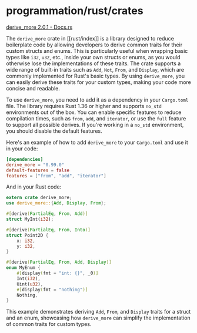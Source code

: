 # programmation/rust/crates

[derive_more 2.0.1 - Docs.rs](https://docs.rs/crate/derive_more/latest)

The `derive_more` crate in [[rust/index]] is a library designed to reduce boilerplate code by allowing developers to derive common traits for their custom structs and enums. This is particularly useful when wrapping basic types like `i32`, `u32`, etc., inside your own
structs or enums, as you would otherwise lose the implementations of these traits. The crate supports a wide range of built-in traits such as `Add`, `Not`, `From`, and `Display`, which are commonly implemented for Rust's basic types. By using `derive_more`, you can easily derive these traits for your custom types, making your code more concise and readable.

To use `derive_more`, you need to add it as a dependency in your `Cargo.toml` file. The library requires Rust 1.36 or higher and supports `no_std` environments out of the box. You can enable specific features to reduce compilation times, such as `from`, `add`, and `iterator`, or use the `full` feature to support all possible derives. If you're working in a `no_std` environment, you should disable the default features.

Here's an example of how to add `derive_more` to your `Cargo.toml` and use it in your code:

```toml
[dependencies]
derive_more = "0.99.0"
default-features = false
features = ["from", "add", "iterator"]
```

And in your Rust code:

```rust
extern crate derive_more;
use derive_more::{Add, Display, From};

#[derive(PartialEq, From, Add)]
struct MyInt(i32);

#[derive(PartialEq, From, Into)]
struct Point2D {
    x: i32,
    y: i32,
}

#[derive(PartialEq, From, Add, Display)]
enum MyEnum {
    #[display(fmt = "int: {}", _0)]
    Int(i32),
    Uint(u32),
    #[display(fmt = "nothing")]
    Nothing,
}
```

This example demonstrates deriving `Add`, `From`, and `Display` traits for a struct and an enum, showcasing how `derive_more` can simplify the implementation of common traits for custom types.
